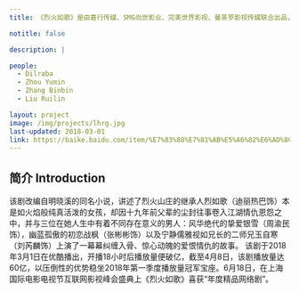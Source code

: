 ```yaml
---
title: 《烈火如歌》是由嘉行传媒、SMG尚世影业、完美世界影视、曼荼罗影视传媒联合出品，墨宝非宝、明晓溪编剧，梁胜权执导，周渝民、迪丽热巴、张彬彬、刘芮麟领衔主演的武侠言情剧。

notitle: false

description: |

people:
  - Dilraba
  - Zhou Yumin
  - Zhang Binbin
  - Liu Ruilin

layout: project
image: /img/projects/lhrg.jpg
last-updated: 2018-03-01
link: https://baike.baidu.com/item/%E7%83%88%E7%81%AB%E5%A6%82%E6%AD%8C/19248416
---
```


## 简介 Introduction
该剧改编自明晓溪的同名小说，讲述了烈火山庄的继承人烈如歌（迪丽热巴饰）本是如火焰般纯真活泼的女孩，却因十九年前父辈的尘封往事卷入江湖情仇恩怨之中，并与三位在她人生中有着不同存在意义的男人：风华绝代的挚爱银雪（周渝民饰），幽蓝孤傲的初恋战枫（张彬彬饰）以及宁静儒雅视如兄长的二师兄玉自寒（刘芮麟饰）上演了一幕幕纠缠入骨、惊心动魄的爱恨情仇的故事。
该剧于2018年3月1日在优酷播出，开播18小时后播放量便破亿，截至4月8日，该剧播放量达60亿，以压倒性的优势稳坐2018年第一季度播放量冠军宝座。6月18日，在上海国际电影电视节互联网影视峰会盛典上《烈火如歌》喜获“年度精品网络剧”。

